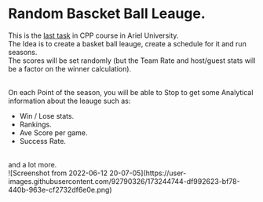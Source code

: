 # Random Bascket Ball Leauge.
This is the [last task](https://github.com/SappirBo/CPP_EX6/tree/main/Info) in CPP course in Ariel University.</br>
The Idea is to create a basket ball leauge, create a schedule for it and run seasons. </br>
The scores will be set randomly (but the Team Rate and host/guest stats will be a factor on the winner calculation).</br></br>

On each Point of the season, you will be able to Stop to get some Analytical information about the leauge such as:
- Win / Lose stats.
- Rankings.
- Ave Score per game.
- Success Rate.
</br>   
and a lot more.
</br>
![Screenshot from 2022-06-12 20-07-05](https://user-images.githubusercontent.com/92790326/173244744-df992623-bf78-440b-963e-cf2732df6e0e.png)
